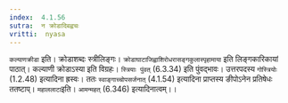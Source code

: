 ```yaml
---
index:  4.1.56
sutra:  न क्रोडादिबह्वचः
vritti:  nyasa
---
```


`कल्याणक्रीडा` इति। क्रोडाशब्दः स्त्रीलिङ्गः। `क्रोडाघाटाजिह्वाशिरोधरासङ्गकुलास्पृहामाया` इति लिङ्गकारिकायां पाठात्। कल्याणी क्रोडाऽस्या इति विग्रहः। `स्त्रियाः पुंवत्` (6.3.34) इति पुंवद्भावः। उत्तरपदस्य `गोस्त्रियोः` (1.2.48) इत्यादिना ह्रस्वः। ततः `स्वाङ्गाच्चोपसर्जनात्` (4.1.54) इत्यादिना प्राप्तस्य ङीपोऽनेन प्रतिषेधः ततष्टाप्। `महाललाटा`इति। `आमन्महत्` (6.346) इत्यादिनात्वम्।।

